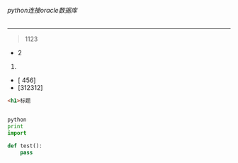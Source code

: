 ###### python连接oracle数据库

---
> 1123
- 2

1. 
- [ 456] 
- [312312] 

```html
<h1>标题
```

```py

python
print
import

def test():
    pass
```
